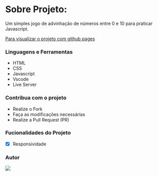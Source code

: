 # Sobre Projeto:

Um simples jogo de advinhação de números entre 0 e 10 para praticar Javascript.

[Para visualizar o projeto com github pages](https://drean41.github.io/jogo-advinhacao/)

### Linguagens e Ferramentas

- HTML
- CSS
- Javascript
- Vscode
- Live Server

### Contribua com o projeto

- Realize o Fork
- Faça as modificações necessárias
- Realize a Pull Request (PR)

### Fucionalidades do Projeto

- [x] Responsividade

### Autor

<a href="https://github.com/drean41">
<img src="https://github.com/drean41.png?size=70" />
</a>
